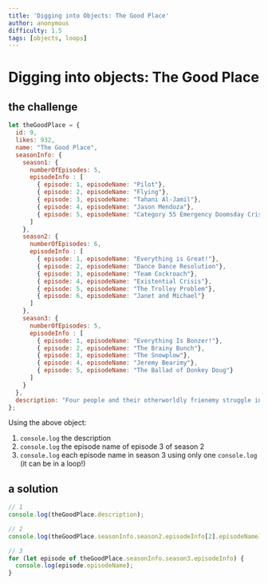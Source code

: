 ```yaml
---
title: 'Digging into Objects: The Good Place'
author: anonymous
difficulty: 1.5
tags: [objects, loops]
---
```


# Digging into objects: The Good Place

## the challenge

```js
let theGoodPlace = {
  id: 9,
  likes: 932,
  name: "The Good Place", 
  seasonInfo: {
    season1: {
      numberOfEpisodes: 5,
      episodeInfo : [
        { episode: 1, episodeName: "Pilot"},
        { episode: 2, episodeName: "Flying"},
        { episode: 3, episodeName: "Tahani Al-Jamil"},
        { episode: 4, episodeName: "Jason Mendoza"},
        { episode: 5, episodeName: "Category 55 Emergency Doomsday Crisis"}
      ]
    },
    season2: {
      numberOfEpisodes: 6,
      episodeInfo : [
        { episode: 1, episodeName: "Everything is Great!"},
        { episode: 2, episodeName: "Dance Dance Resolution"},
        { episode: 3, episodeName: "Team Cockroach"},
        { episode: 4, episodeName: "Existential Crisis"},
        { episode: 5, episodeName: "The Trolley Problem"},
        { episode: 6, episodeName: "Janet and Michael"}
      ]
    },
    season3: {
      numberOfEpisodes: 5,
      episodeInfo : [
        { episode: 1, episodeName: "Everything Is Bonzer!"},
        { episode: 2, episodeName: "The Brainy Bunch"},
        { episode: 3, episodeName: "The Snowplow"},
        { episode: 4, episodeName: "Jeremy Bearimy"},
        { episode: 5, episodeName: "The Ballad of Donkey Doug"}
      ]
    }
  },
  description: "Four people and their otherworldly frienemy struggle in the afterlife to define what it means to be good."
};
```



Using the above object:
1. `console.log` the description
2. `console.log` the episode name of episode 3 of season 2
3. `console.log` each episode name in season 3 using only one `console.log` (it can be in a loop!)


## a solution

```js
// 1
console.log(theGoodPlace.description);

// 2
console.log(theGoodPlace.seasonInfo.season2.episodeInfo[2].episodeName);

// 3
for (let episode of theGoodPlace.seasonInfo.season3.episodeInfo) {
  console.log(episode.episodeName);
}
```